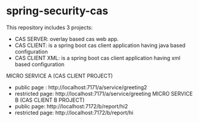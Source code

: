 spring-security-cas
========================
This repository includes 3 projects:
- CAS SERVER: overlay based cas web app.
- CAS CLIENT: is a spring boot cas client application having java based configuration
- CAS CLIENT XML:  is a spring boot cas client application having xml based configuration


MICRO SERVICE A (CAS CLIENT PROJECT)
- public page : http://localhost:7171/a/service/greeting2
- restricted page: http://localhost:7171/a/service/greeting
MICRO SERVICE B (CAS CLIENT B PROJECT)
- public page: http://localhost:7172/b/report/hi2
- restricted page: http://localhost:7172/b/report/hi


